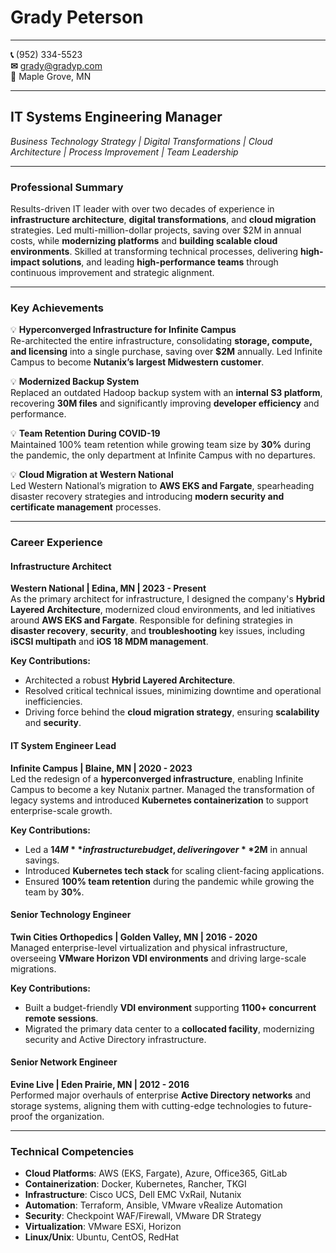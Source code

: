 # **Grady Peterson**

---

**📞** (952) 334-5523  
**✉** grady@gradyp.com  
**📍** Maple Grove, MN

---

## **IT Systems Engineering Manager**

_Business Technology Strategy | Digital Transformations | Cloud Architecture | Process Improvement | Team Leadership_

---

### **Professional Summary**

Results-driven IT leader with over two decades of experience in **infrastructure architecture**, **digital transformations**, and **cloud migration** strategies. Led multi-million-dollar projects, saving over $2M in annual costs, while **modernizing platforms** and **building scalable cloud environments**. Skilled at transforming technical processes, delivering **high-impact solutions**, and leading **high-performance teams** through continuous improvement and strategic alignment.

---

### **Key Achievements**

💡 **Hyperconverged Infrastructure for Infinite Campus**  
Re-architected the entire infrastructure, consolidating **storage, compute, and licensing** into a single purchase, saving over **$2M** annually. Led Infinite Campus to become **Nutanix’s largest Midwestern customer**.

💡 **Modernized Backup System**  
Replaced an outdated Hadoop backup system with an **internal S3 platform**, recovering **30M files** and significantly improving **developer efficiency** and performance.

💡 **Team Retention During COVID-19**  
Maintained 100% team retention while growing team size by **30%** during the pandemic, the only department at Infinite Campus with no departures.

💡 **Cloud Migration at Western National**  
Led Western National’s migration to **AWS EKS and Fargate**, spearheading disaster recovery strategies and introducing **modern security and certificate management** processes.

---

### **Career Experience**

#### **Infrastructure Architect**

**Western National | Edina, MN | 2023 - Present**  
As the primary architect for infrastructure, I designed the company's **Hybrid Layered Architecture**, modernized cloud environments, and led initiatives around **AWS EKS and Fargate**. Responsible for defining strategies in **disaster recovery**, **security**, and **troubleshooting** key issues, including **iSCSI multipath** and **iOS 18 MDM management**.

**Key Contributions:**

-   Architected a robust **Hybrid Layered Architecture**.
-   Resolved critical technical issues, minimizing downtime and operational inefficiencies.
-   Driving force behind the **cloud migration strategy**, ensuring **scalability** and **security**.

#### **IT System Engineer Lead**

**Infinite Campus | Blaine, MN | 2020 - 2023**  
Led the redesign of a **hyperconverged infrastructure**, enabling Infinite Campus to become a key Nutanix partner. Managed the transformation of legacy systems and introduced **Kubernetes containerization** to support enterprise-scale growth.

**Key Contributions:**

-   Led a **$14M** infrastructure budget, delivering over **$2M** in annual savings.
-   Introduced **Kubernetes tech stack** for scaling client-facing applications.
-   Ensured **100% team retention** during the pandemic while growing the team by **30%**.

#### **Senior Technology Engineer**

**Twin Cities Orthopedics | Golden Valley, MN | 2016 - 2020**  
Managed enterprise-level virtualization and physical infrastructure, overseeing **VMware Horizon VDI environments** and driving large-scale migrations.

**Key Contributions:**

-   Built a budget-friendly **VDI environment** supporting **1100+ concurrent remote sessions**.
-   Migrated the primary data center to a **collocated facility**, modernizing security and Active Directory infrastructure.

#### **Senior Network Engineer**

**Evine Live | Eden Prairie, MN | 2012 - 2016**  
Performed major overhauls of enterprise **Active Directory networks** and storage systems, aligning them with cutting-edge technologies to future-proof the organization.

---

### **Technical Competencies**

-   **Cloud Platforms**: AWS (EKS, Fargate), Azure, Office365, GitLab
-   **Containerization**: Docker, Kubernetes, Rancher, TKGI
-   **Infrastructure**: Cisco UCS, Dell EMC VxRail, Nutanix
-   **Automation**: Terraform, Ansible, VMware vRealize Automation
-   **Security**: Checkpoint WAF/Firewall, VMware DR Strategy
-   **Virtualization**: VMware ESXi, Horizon
-   **Linux/Unix**: Ubuntu, CentOS, RedHat
